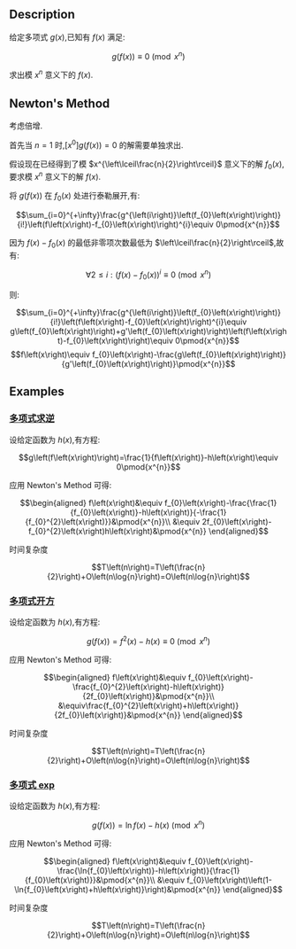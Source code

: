 ## Description

给定多项式 $g\left(x\right)$,已知有 $f\left(x\right)$ 满足:

$$g\left(f\left(x\right)\right)\equiv 0\pmod{x^{n}}$$

求出模 $x^{n}$ 意义下的 $f\left(x\right)$.

## Newton's Method

考虑倍增.

首先当 $n=1$ 时,$\left[x^{0}\right]g\left(f\left(x\right)\right)=0$ 的解需要单独求出.

假设现在已经得到了模 $x^{\left\lceil\frac{n}{2}\right\rceil}$ 意义下的解 $f_{0}\left(x\right)$,要求模 $x^{n}$ 意义下的解 $f\left(x\right)$.

将 $g\left(f\left(x\right)\right)$ 在 $f_{0}\left(x\right)$ 处进行泰勒展开,有:

$$\sum_{i=0}^{+\infty}\frac{g^{\left(i\right)}\left(f_{0}\left(x\right)\right)}{i!}\left(f\left(x\right)-f_{0}\left(x\right)\right)^{i}\equiv 0\pmod{x^{n}}$$

因为 $f\left(x\right)-f_{0}\left(x\right)$ 的最低非零项次数最低为 $\left\lceil\frac{n}{2}\right\rceil$,故有:

$$\forall 2\leqslant i:\left(f\left(x\right)-f_{0}\left(x\right)\right)^{i}\equiv 0\pmod{x^{n}}$$

则:

$$\sum_{i=0}^{+\infty}\frac{g^{\left(i\right)}\left(f_{0}\left(x\right)\right)}{i!}\left(f\left(x\right)-f_{0}\left(x\right)\right)^{i}\equiv g\left(f_{0}\left(x\right)\right)+g'\left(f_{0}\left(x\right)\right)\left(f\left(x\right)-f_{0}\left(x\right)\right)\equiv 0\pmod{x^{n}}$$
$$f\left(x\right)\equiv f_{0}\left(x\right)-\frac{g\left(f_{0}\left(x\right)\right)}{g'\left(f_{0}\left(x\right)\right)}\pmod{x^{n}}$$

## Examples

### <span id="inv">[多项式求逆](../poly-inv)</span>

设给定函数为 $h\left(x\right)$,有方程:

$$g\left(f\left(x\right)\right)=\frac{1}{f\left(x\right)}-h\left(x\right)\equiv 0\pmod{x^{n}}$$

应用 Newton's Method 可得:

$$\begin{aligned}
    f\left(x\right)&\equiv f_{0}\left(x\right)-\frac{\frac{1}{f_{0}\left(x\right)}-h\left(x\right)}{-\frac{1}{f_{0}^{2}\left(x\right)}}&\pmod{x^{n}}\\
    &\equiv 2f_{0}\left(x\right)-f_{0}^{2}\left(x\right)h\left(x\right)&\pmod{x^{n}}
\end{aligned}$$

时间复杂度

$$T\left(n\right)=T\left(\frac{n}{2}\right)+O\left(n\log{n}\right)=O\left(n\log{n}\right)$$

### <span id="sqrt">[多项式开方](../poly-sqrt)</span>

设给定函数为 $h\left(x\right)$,有方程:

$$g\left(f\left(x\right)\right)=f^{2}\left(x\right)-h\left(x\right)\equiv 0\pmod{x^{n}}$$

应用 Newton's Method 可得:

$$\begin{aligned}
    f\left(x\right)&\equiv f_{0}\left(x\right)-\frac{f_{0}^{2}\left(x\right)-h\left(x\right)}{2f_{0}\left(x\right)}&\pmod{x^{n}}\\
    &\equiv\frac{f_{0}^{2}\left(x\right)+h\left(x\right)}{2f_{0}\left(x\right)}&\pmod{x^{n}}
\end{aligned}$$

时间复杂度

$$T\left(n\right)=T\left(\frac{n}{2}\right)+O\left(n\log{n}\right)=O\left(n\log{n}\right)$$

### <span id="exp">[多项式 exp](../poly-exp)</span>

设给定函数为 $h\left(x\right)$,有方程:

$$g\left(f\left(x\right)\right)=\ln{f\left(x\right)}-h\left(x\right)\pmod{x^{n}}$$

应用 Newton's Method 可得:

$$\begin{aligned}
    f\left(x\right)&\equiv f_{0}\left(x\right)-\frac{\ln{f_{0}\left(x\right)}-h\left(x\right)}{\frac{1}{f_{0}\left(x\right)}}&\pmod{x^{n}}\\
    &\equiv f_{0}\left(x\right)\left(1-\ln{f_{0}\left(x\right)+h\left(x\right)}\right)&\pmod{x^{n}}
\end{aligned}$$

时间复杂度

$$T\left(n\right)=T\left(\frac{n}{2}\right)+O\left(n\log{n}\right)=O\left(n\log{n}\right)$$














